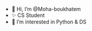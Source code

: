 - 👋 Hi, I’m @Moha-boukhatem
- ✨ CS Student
- 👀 I’m interested in Python & DS
<!---
Moha-boukhatem/Moha-boukhatem is a ✨ special ✨ repository because its `README.md` (this file) appears on your GitHub profile.
You can click the Preview link to take a look at your changes.
--->
